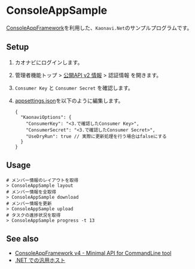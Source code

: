# ConsoleAppSample

[ConsoleAppFramework](https://github.com/Cysharp/ConsoleAppFramework)を利用した、`Kaonavi.Net`のサンプルプログラムです。

## Setup

1. カオナビにログインします。
1. 管理者機能トップ > [公開API v2 情報](https://service.kaonavi.jp/setup/public_api_v2_information) > 認証情報 を開きます。
1. `Consumer Key` と `Consumer Secret` を確認します。
1. [appsettings.json](./appsettings.json)を以下のように編集します。

    ```jsonc
    {
      "KaonaviOptions": {
        "ConsumerKey": "<3.で確認したConsumer Key>",
        "ConsumerSecret": "<3.で確認したConsumer Secret>",
        "UseDryRun": true // 実際に更新処理を行う場合はfalseにする
      }
    }
    ```

## Usage

```shell
# メンバー情報のレイアウトを取得
> ConsoleAppSample layout
# メンバー情報を全取得
> ConsoleAppSample download
# メンバー情報を更新
> ConsoleAppSample upload
# タスクの進捗状況を取得
> ConsoleAppSample progress -t 13
```

## See also

- [ConsoleAppFramework v4 - Minimal API for CommandLine tool](https://neue.cc/2021/12/30.html)
- [.NET での汎用ホスト](https://learn.microsoft.com/dotnet/core/extensions/generic-host)
